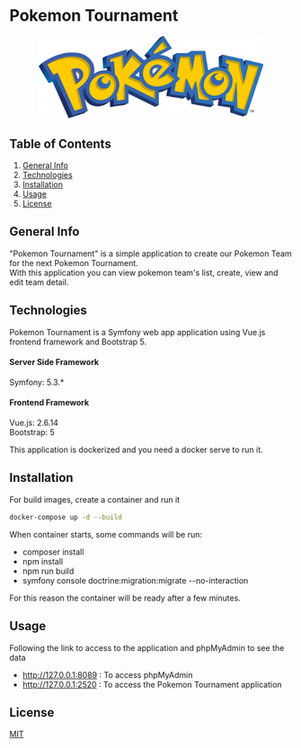 # Pokemon Tournament
<p align="center"><img src="https://raw.githubusercontent.com/christiancocco/pokemon-tournament/main/assets/images/Pokemon_logo.png" width="400"></p>

## Table of Contents
1. [General Info](#general-info)
2. [Technologies](#technologies)
3. [Installation](#installation)
4. [Usage](#usage)
5. [License](#license)

## General Info

"Pokemon Tournament" is a simple application to create our Pokemon Team for the next Pokemon Tournament.<br>
With this application you can view pokemon team's list, create, view and edit team detail.<br>

## Technologies

Pokemon Tournament is a Symfony web app application using Vue.js frontend framework and Bootstrap 5.

#### Server Side Framework
Symfony: 5.3.*<br>

#### Frontend Framework
Vue.js: 2.6.14<br>
Bootstrap: 5

This application is dockerized and you need a docker serve to run it.

## Installation

For build images, create a container and run it
```bash
docker-compose up -d --build
```

When container starts, some commands will be run:<br>
<ul>
<li>composer install</li>
<li>npm install</li>
<li>npm run build</li>
<li>symfony console doctrine:migration:migrate --no-interaction</li>
</ul>
For this reason the container will be ready after a few minutes.

## Usage
Following the link to access to the application and phpMyAdmin to see the data

- http://127.0.0.1:8089 : To access phpMyAdmin
- http://127.0.0.1:2520 : To access the Pokemon Tournament application

## License
[MIT](https://choosealicense.com/licenses/mit/)